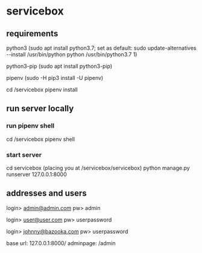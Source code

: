 # servicebox
## requirements

python3 (sudo apt install python3.7; set as default: sudo update-alternatives --install /usr/bin/python python /usr/bin/python3.7 1)

python3-pip (sudo apt install python3-pip)

pipenv (sudo -H pip3 install -U pipenv)

cd <whateva>/servicebox
pipenv install

## run server locally
### run pipenv shell
cd <whateva>/servicebox
pipenv shell
  
### start server
cd servicebox (placing you at <whateva>/servicebox/servicebox)
python manage.py runserver 127.0.0.1:8000

## addresses and users
login> admin@admin.com
pw>    admin

login> user@user.com
pw>    userpassword

login> johnny@bazooka.com
pw>    userpassword

base url: 127.0.0.1:8000/
adminpage: <base url>/admin
